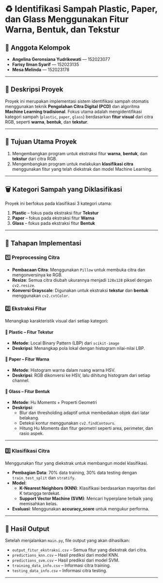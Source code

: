 # ♻️ Identifikasi Sampah Plastic, Paper, dan Glass Menggunakan Fitur Warna, Bentuk, dan Tekstur

## 👥 Anggota Kelompok
- **Angelina Geronsiana Yudrikewati** — 152023077  
- **Farisy Ilman Syarif** — 152023135  
- **Mesa Melinda** — 152023178  

---

## 📌 Deskripsi Proyek
Proyek ini merupakan implementasi sistem identifikasi sampah otomatis menggunakan teknik **Pengolahan Citra Digital (PCD)** dan algoritma **Machine Learning tradisional**. Fokus utama adalah mengidentifikasi kategori sampah (`plastic`, `paper`, `glass`) berdasarkan **fitur visual** dari citra RGB, seperti **warna**, **bentuk**, dan **tekstur**.

---

## 🎯 Tujuan Utama Proyek
1. Mengembangkan program untuk ekstraksi fitur **warna**, **bentuk**, dan **tekstur** dari citra RGB.
2. Mengembangkan program untuk melakukan **klasifikasi citra** menggunakan fitur yang telah diekstrak dan model Machine Learning.

---

## 🗑️ Kategori Sampah yang Diklasifikasi
Proyek ini berfokus pada klasifikasi 3 kategori utama:
1. **Plastic** – fokus pada ekstraksi fitur **Tekstur**
2. **Paper** – fokus pada ekstraksi fitur **Warna**
3. **Glass** – fokus pada ekstraksi fitur **Bentuk**

---

## 🧪 Tahapan Implementasi

### 1️⃣ Preprocessing Citra
- **Pembacaan Citra**: Menggunakan `Pillow` untuk membuka citra dan mengonversinya ke RGB.
- **Resize**: Semua citra diubah ukurannya menjadi `128x128` piksel dengan `cv2.resize`.
- **Konversi Grayscale**: Digunakan untuk ekstraksi **tekstur** dan **bentuk** menggunakan `cv2.cvtColor`.

### 2️⃣ Ekstraksi Fitur
Menangkap karakteristik visual dari setiap kategori:

#### 🔹 Plastic – Fitur Tekstur
- **Metode**: Local Binary Pattern (LBP) dari `scikit-image`
- **Deskripsi**: Menangkap pola lokal dengan histogram nilai-nilai LBP.

#### 🔸 Paper – Fitur Warna
- **Metode**: Histogram warna dalam ruang warna HSV.
- **Deskripsi**: RGB dikonversi ke HSV, lalu dihitung histogram dari setiap channel.

#### 🔷 Glass – Fitur Bentuk
- **Metode**: Hu Moments + Properti Geometri
- **Deskripsi**:
  - Blur dan thresholding adaptif untuk membedakan objek dari latar belakang.
  - Deteksi kontur menggunakan `cv2.findContours`.
  - Hitung Hu Moments dan fitur geometri seperti area, perimeter, dan rasio aspek.

---

### 3️⃣ Klasifikasi Citra
Menggunakan fitur yang diekstrak untuk membangun model klasifikasi.

- **Pembagian Data**: 70% data training, 30% data testing dengan `train_test_split` dan `stratify`.
- **Model**:
  - **K-Nearest Neighbors (KNN)**: Klasifikasi berdasarkan mayoritas dari K tetangga terdekat.
  - **Support Vector Machine (SVM)**: Mencari hyperplane terbaik yang memisahkan kelas.
- **Evaluasi**: Menggunakan **accuracy_score** untuk mengukur performa.

---

## 📁 Hasil Output
Setelah menjalankan `main.py`, file output yang akan dihasilkan:

- `output_fitur_ekstraksi.csv` – Semua fitur yang diekstrak dari citra.
- `predictions_knn.csv` – Hasil prediksi dari model KNN.
- `predictions_svm.csv` – Hasil prediksi dari model SVM.
- `training_data_info.csv` – Informasi citra training.
- `testing_data_info.csv` – Informasi citra testing.

---

